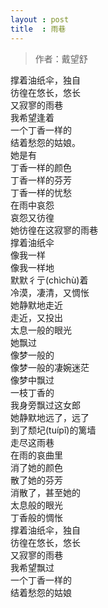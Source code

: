 ```yaml
---
layout : post
title  : 雨巷
---
```

> 作者：戴望舒  

撑着油纸伞，独自  
彷徨在悠长，悠长  
又寂寥的雨巷  
我希望逢着  
一个丁香一样的  
结着愁怨的姑娘。  
她是有  
丁香一样的颜色  
丁香一样的芬芳  
丁香一样的忧愁  
在雨中哀怨  
哀怨又彷徨  
她彷徨在这寂寥的雨巷  
撑着油纸伞  
像我一样  
像我一样地  
默默彳亍(chìchù)着  
冷漠，凄清，又惆怅  
她静默地走近  
走近，又投出  
太息一般的眼光  
她飘过  
像梦一般的  
像梦一般的凄婉迷茫  
像梦中飘过  
一枝丁香的  
我身旁飘过这女郎  
她静默地远了，远了  
到了颓圮(tuípǐ)的篱墙  
走尽这雨巷  
在雨的哀曲里  
消了她的颜色  
散了她的芬芳  
消散了，甚至她的  
太息般的眼光  
丁香般的惆怅  
撑着油纸伞，独自  
彷徨在悠长，悠长  
又寂寥的雨巷  
我希望飘过  
一个丁香一样的  
结着愁怨的姑娘
